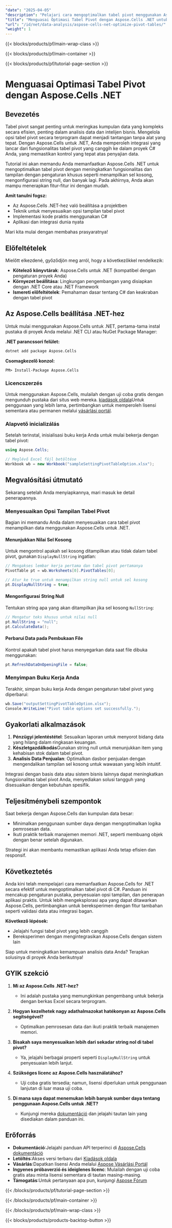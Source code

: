 ```yaml
---
"date": "2025-04-05"
"description": "Pelajari cara mengoptimalkan tabel pivot menggunakan Aspose.Cells .NET dalam C#. Tingkatkan proyek analisis data Anda dengan pengaturan khusus dan penyajian data yang efisien."
"title": "Menguasai Optimasi Tabel Pivot dengan Aspose.Cells .NET untuk Analisis Data"
"url": "/id/net/data-analysis/aspose-cells-net-optimize-pivot-tables/"
"weight": 1
---
```


{{< blocks/products/pf/main-wrap-class >}}

{{< blocks/products/pf/main-container >}}

{{< blocks/products/pf/tutorial-page-section >}}


# Menguasai Optimasi Tabel Pivot dengan Aspose.Cells .NET

## Bevezetés

Tabel pivot sangat penting untuk meringkas kumpulan data yang kompleks secara efisien, penting dalam analisis data dan intelijen bisnis. Mengelola opsi tabel pivot secara terprogram dapat menjadi tantangan tanpa alat yang tepat. Dengan Aspose.Cells untuk .NET, Anda memperoleh integrasi yang lancar dari fungsionalitas tabel pivot yang canggih ke dalam proyek C# Anda, yang memastikan kontrol yang tepat atas penyajian data.

Tutorial ini akan memandu Anda memanfaatkan Aspose.Cells .NET untuk mengoptimalkan tabel pivot dengan meningkatkan fungsionalitas dan tampilan dengan pengaturan khusus seperti menampilkan sel kosong, mengonfigurasi string null, dan banyak lagi. Pada akhirnya, Anda akan mampu menerapkan fitur-fitur ini dengan mudah.

**Amit tanulni fogsz:**
- Az Aspose.Cells .NET-hez való beállítása a projektben
- Teknik untuk menyesuaikan opsi tampilan tabel pivot
- Implementasi kode praktis menggunakan C#
- Aplikasi dan integrasi dunia nyata

Mari kita mulai dengan membahas prasyaratnya!

## Előfeltételek

Mielőtt elkezdené, győződjön meg arról, hogy a következőkkel rendelkezik:

- **Kötelező könyvtárak**: Aspose.Cells untuk .NET (kompatibel dengan pengaturan proyek Anda)
- **Környezet beállítása**: Lingkungan pengembangan yang disiapkan dengan .NET Core atau .NET Framework
- **Ismereti előfeltételek**: Pemahaman dasar tentang C# dan keakraban dengan tabel pivot

## Az Aspose.Cells beállítása .NET-hez

Untuk mulai menggunakan Aspose.Cells untuk .NET, pertama-tama instal pustaka di proyek Anda melalui .NET CLI atau NuGet Package Manager:

**.NET parancssori felület:**
```bash
dotnet add package Aspose.Cells
```

**Csomagkezelő konzol:**
```plaintext
PM> Install-Package Aspose.Cells
```

### Licencszerzés

Untuk menggunakan Aspose.Cells, mulailah dengan uji coba gratis dengan mengunduh pustaka dari situs web mereka. [kiadások oldala](https://releases.aspose.com/cells/net/)Untuk penggunaan yang lebih lama, pertimbangkan untuk memperoleh lisensi sementara atau permanen melalui [vásárlási portál](https://purchase.aspose.com/buy).

### Alapvető inicializálás

Setelah terinstal, inisialisasi buku kerja Anda untuk mulai bekerja dengan tabel pivot:
```csharp
using Aspose.Cells;

// Meglévő Excel fájl betöltése
Workbook wb = new Workbook("sampleSettingPivotTableOption.xlsx");
```

## Megvalósítási útmutató

Sekarang setelah Anda menyiapkannya, mari masuk ke detail penerapannya.

### Menyesuaikan Opsi Tampilan Tabel Pivot

Bagian ini memandu Anda dalam menyesuaikan cara tabel pivot menampilkan data menggunakan Aspose.Cells untuk .NET.

#### Menunjukkan Nilai Sel Kosong

Untuk mengontrol apakah sel kosong ditampilkan atau tidak dalam tabel pivot, gunakan `DisplayNullString` ingatlan:
```csharp
// Mengakses lembar kerja pertama dan tabel pivot pertamanya
PivotTable pt = wb.Worksheets[0].PivotTables[0];

// Atur ke true untuk menampilkan string null untuk sel kosong
pt.DisplayNullString = true;
```

#### Mengonfigurasi String Null

Tentukan string apa yang akan ditampilkan jika sel kosong `NullString`:
```csharp
// Mengatur teks khusus untuk nilai null
pt.NullString = "null";
pt.CalculateData();
```

#### Perbarui Data pada Pembukaan File

Kontrol apakah tabel pivot harus menyegarkan data saat file dibuka menggunakan:
```csharp
pt.RefreshDataOnOpeningFile = false;
```

### Menyimpan Buku Kerja Anda

Terakhir, simpan buku kerja Anda dengan pengaturan tabel pivot yang diperbarui:
```csharp
wb.Save("outputSettingPivotTableOption.xlsx");
Console.WriteLine("Pivot table options set successfully.");
```

## Gyakorlati alkalmazások

1. **Pénzügyi jelentéstétel**: Sesuaikan laporan untuk menyorot bidang data yang hilang dalam ringkasan keuangan.
2. **Készletgazdálkodás**Gunakan string null untuk menunjukkan item yang kehabisan stok dalam tabel pivot.
3. **Analisis Data Penjualan**: Optimalkan dasbor penjualan dengan mengendalikan tampilan sel kosong untuk wawasan yang lebih intuitif.

Integrasi dengan basis data atau sistem bisnis lainnya dapat meningkatkan fungsionalitas tabel pivot Anda, menyediakan solusi tangguh yang disesuaikan dengan kebutuhan spesifik.

## Teljesítménybeli szempontok

Saat bekerja dengan Aspose.Cells dan kumpulan data besar:
- Minimalkan penggunaan sumber daya dengan mengoptimalkan logika pemrosesan data.
- Ikuti praktik terbaik manajemen memori .NET, seperti membuang objek dengan benar setelah digunakan.

Strategi ini akan membantu memastikan aplikasi Anda tetap efisien dan responsif.

## Következtetés

Anda kini telah mempelajari cara memanfaatkan Aspose.Cells for .NET secara efektif untuk mengoptimalkan tabel pivot di C#. Panduan ini mencakup pengaturan pustaka, penyesuaian opsi tampilan, dan penerapan aplikasi praktis. Untuk lebih mengeksplorasi apa yang dapat ditawarkan Aspose.Cells, pertimbangkan untuk bereksperimen dengan fitur tambahan seperti validasi data atau integrasi bagan.

**Következő lépések:**
- Jelajahi fungsi tabel pivot yang lebih canggih
- Bereksperimen dengan mengintegrasikan Aspose.Cells dengan sistem lain

Siap untuk meningkatkan kemampuan analisis data Anda? Terapkan solusinya di proyek Anda berikutnya!

## GYIK szekció

1. **Mi az Aspose.Cells .NET-hez?**
   - Ini adalah pustaka yang memungkinkan pengembang untuk bekerja dengan berkas Excel secara terprogram.

2. **Hogyan kezelhetek nagy adathalmazokat hatékonyan az Aspose.Cells segítségével?**
   - Optimalkan pemrosesan data dan ikuti praktik terbaik manajemen memori.

3. **Bisakah saya menyesuaikan lebih dari sekadar string nol di tabel pivot?**
   - Ya, jelajahi berbagai properti seperti `DisplayNullString` untuk penyesuaian lebih lanjut.

4. **Szükséges licenc az Aspose.Cells használatához?**
   - Uji coba gratis tersedia; namun, lisensi diperlukan untuk penggunaan lanjutan di luar masa uji coba.

5. **Di mana saya dapat menemukan lebih banyak sumber daya tentang penggunaan Aspose.Cells untuk .NET?**
   - Kunjungi mereka [dokumentáció](https://reference.aspose.com/cells/net/) dan jelajahi tautan lain yang disediakan dalam panduan ini.

## Erőforrás

- **Dokumentáció**:Jelajahi panduan API terperinci di [Aspose.Cells dokumentáció](https://reference.aspose.com/cells/net/)
- **Letöltés**:Akses versi terbaru dari [Kiadások oldala](https://releases.aspose.com/cells/net/)
- **Vásárlás**:Dapatkan lisensi Anda melalui [Aspose Vásárlási Portál](https://purchase.aspose.com/buy)
- **Ingyenes próbaverzió és ideiglenes licenc**: Mulailah dengan uji coba gratis atau minta lisensi sementara di tautan masing-masing.
- **Támogatás**:Untuk pertanyaan apa pun, kunjungi [Aspose Fórum](https://forum.aspose.com/c/cells/9)

{{< /blocks/products/pf/tutorial-page-section >}}

{{< /blocks/products/pf/main-container >}}

{{< /blocks/products/pf/main-wrap-class >}}

{{< blocks/products/products-backtop-button >}}